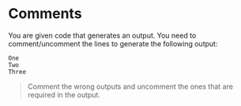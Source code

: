 # Comments

You are given code that generates an output. You need to comment/uncomment the lines to generate the following output:  
```
One  
Two  
Three
```  

>Comment the wrong outputs and uncomment the ones that are required in the output.